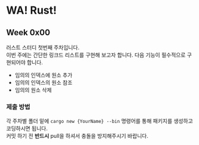 # WA! Rust!

## Week 0x00
러스트 스터디 첫번째 주차입니다.  
이번 주에는 간단한 링크드 리스트를 구현해 보고자 합니다. 다음 기능이 필수적으로 구현되어야 합니다.  
* 임의의 인덱스에 원소 추가
* 임의의 인덱스의 원소 참조
* 임의의 원소 삭제

### 제출 방법
각 주차별 폴더 밑에 ``cargo new {YourName} --bin`` 명령어를 통해 패키지를 생성하고 코딩하시면 됩니다.  
커밋 하기 전 **반드시** pull을 하셔서 충돌을 방지해주시기 바랍니다.